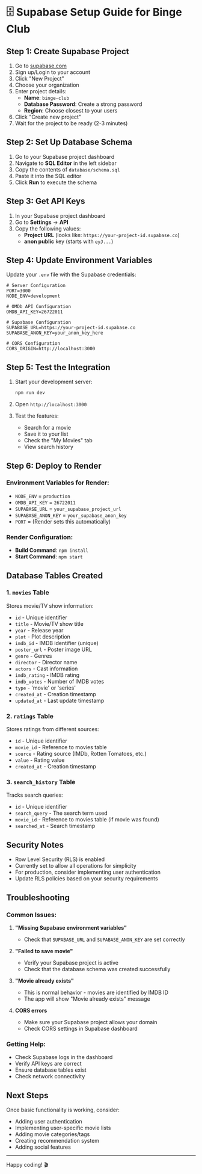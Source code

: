 # 🗄️ Supabase Setup Guide for Binge Club

## Step 1: Create Supabase Project

1. Go to [supabase.com](https://supabase.com)
2. Sign up/Login to your account
3. Click "New Project"
4. Choose your organization
5. Enter project details:
   - **Name**: `binge-club`
   - **Database Password**: Create a strong password
   - **Region**: Choose closest to your users
6. Click "Create new project"
7. Wait for the project to be ready (2-3 minutes)

## Step 2: Set Up Database Schema

1. Go to your Supabase project dashboard
2. Navigate to **SQL Editor** in the left sidebar
3. Copy the contents of `database/schema.sql`
4. Paste it into the SQL editor
5. Click **Run** to execute the schema

## Step 3: Get API Keys

1. In your Supabase project dashboard
2. Go to **Settings** → **API**
3. Copy the following values:
   - **Project URL** (looks like: `https://your-project-id.supabase.co`)
   - **anon public** key (starts with `eyJ...`)

## Step 4: Update Environment Variables

Update your `.env` file with the Supabase credentials:

```env
# Server Configuration
PORT=3000
NODE_ENV=development

# OMDb API Configuration
OMDB_API_KEY=26722011

# Supabase Configuration
SUPABASE_URL=https://your-project-id.supabase.co
SUPABASE_ANON_KEY=your_anon_key_here

# CORS Configuration
CORS_ORIGIN=http://localhost:3000
```

## Step 5: Test the Integration

1. Start your development server:
   ```bash
   npm run dev
   ```

2. Open `http://localhost:3000`

3. Test the features:
   - Search for a movie
   - Save it to your list
   - Check the "My Movies" tab
   - View search history

## Step 6: Deploy to Render

### Environment Variables for Render:
- `NODE_ENV` = `production`
- `OMDB_API_KEY` = `26722011`
- `SUPABASE_URL` = `your_supabase_project_url`
- `SUPABASE_ANON_KEY` = `your_supabase_anon_key`
- `PORT` = (Render sets this automatically)

### Render Configuration:
- **Build Command**: `npm install`
- **Start Command**: `npm start`

## Database Tables Created

### 1. `movies` Table
Stores movie/TV show information:
- `id` - Unique identifier
- `title` - Movie/TV show title
- `year` - Release year
- `plot` - Plot description
- `imdb_id` - IMDB identifier (unique)
- `poster_url` - Poster image URL
- `genre` - Genres
- `director` - Director name
- `actors` - Cast information
- `imdb_rating` - IMDB rating
- `imdb_votes` - Number of IMDB votes
- `type` - 'movie' or 'series'
- `created_at` - Creation timestamp
- `updated_at` - Last update timestamp

### 2. `ratings` Table
Stores ratings from different sources:
- `id` - Unique identifier
- `movie_id` - Reference to movies table
- `source` - Rating source (IMDb, Rotten Tomatoes, etc.)
- `value` - Rating value
- `created_at` - Creation timestamp

### 3. `search_history` Table
Tracks search queries:
- `id` - Unique identifier
- `search_query` - The search term used
- `movie_id` - Reference to movies table (if movie was found)
- `searched_at` - Search timestamp

## Security Notes

- Row Level Security (RLS) is enabled
- Currently set to allow all operations for simplicity
- For production, consider implementing user authentication
- Update RLS policies based on your security requirements

## Troubleshooting

### Common Issues:

1. **"Missing Supabase environment variables"**
   - Check that `SUPABASE_URL` and `SUPABASE_ANON_KEY` are set correctly

2. **"Failed to save movie"**
   - Verify your Supabase project is active
   - Check that the database schema was created successfully

3. **"Movie already exists"**
   - This is normal behavior - movies are identified by IMDB ID
   - The app will show "Movie already exists" message

4. **CORS errors**
   - Make sure your Supabase project allows your domain
   - Check CORS settings in Supabase dashboard

### Getting Help:

- Check Supabase logs in the dashboard
- Verify API keys are correct
- Ensure database tables exist
- Check network connectivity

## Next Steps

Once basic functionality is working, consider:
- Adding user authentication
- Implementing user-specific movie lists
- Adding movie categories/tags
- Creating recommendation system
- Adding social features

---

Happy coding! 🎬
